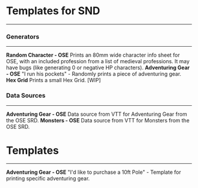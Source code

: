 # **Templates for SND**

---

### Generators 

---

**Random Character - OSE**
Prints an 80mm wide character info sheet for OSE, with an included profession from a list of medieval professions.
It may have bugs (like generating 0 or negative HP characters). 
**Adventuring Gear - OSE**
"I run his pockets" - Randomly prints a piece of adventuring gear.
**Hex Grid**
Prints a small Hex Grid. [WIP]

### Data Sources 

---

**Adventuring Gear - OSE**
Data source from VTT for Adventuring Gear from the OSE SRD.
**Monsters - OSE**
Data source from VTT for Monsters from the OSE SRD.

# Templates

---

**Adventuring Gear - OSE**
"I'd like to purchase a 10ft Pole" - Template for printing specific adventuring gear.




